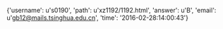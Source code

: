 {'username': u's0190', 'path': u'xz1192/1192.html', 'answer': u'B', 'email': u'gb12@mails.tsinghua.edu.cn', 'time': '2016-02-28:14:00:43'}
